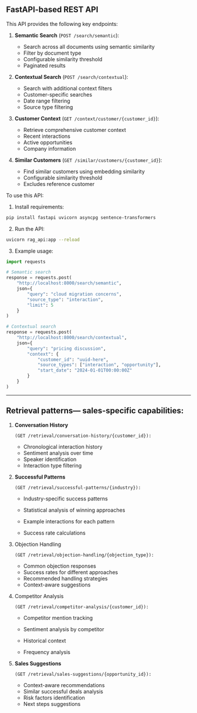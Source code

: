 ## FastAPI-based REST API



This API provides the following key endpoints:

1. **Semantic Search** (`POST /search/semantic`):
   - Search across all documents using semantic similarity
   - Filter by document type
   - Configurable similarity threshold
   - Paginated results

2. **Contextual Search** (`POST /search/contextual`):
   - Search with additional context filters
   - Customer-specific searches
   - Date range filtering
   - Source type filtering

3. **Customer Context** (`GET /context/customer/{customer_id}`):
   - Retrieve comprehensive customer context
   - Recent interactions
   - Active opportunities
   - Company information

4. **Similar Customers** (`GET /similar/customers/{customer_id}`):
   - Find similar customers using embedding similarity
   - Configurable similarity threshold
   - Excludes reference customer

To use this API:

1. Install requirements:
```bash
pip install fastapi uvicorn asyncpg sentence-transformers
```

2. Run the API:
```bash
uvicorn rag_api:app --reload
```

3. Example usage:
```python
import requests

# Semantic search
response = requests.post(
    "http://localhost:8000/search/semantic",
    json={
        "query": "cloud migration concerns",
        "source_type": "interaction",
        "limit": 5
    }
)

# Contextual search
response = requests.post(
    "http://localhost:8000/search/contextual",
    json={
        "query": "pricing discussion",
        "context": {
            "customer_id": "uuid-here",
            "source_types": ["interaction", "opportunity"],
            "start_date": "2024-01-01T00:00:00Z"
        }
    }
)
```



---



## Retrieval patterns— sales-specific capabilities:

1. **Conversation History**

   ```
   (GET /retrieval/conversation-history/{customer_id}):
   ```

   - Chronological interaction history
   - Sentiment analysis over time
   - Speaker identification
   - Interaction type filtering

   

2. **Successful Patterns**

   ```
   (GET /retrieval/successful-patterns/{industry}):
   ```

   - Industry-specific success patterns

   - Statistical analysis of winning approaches

   - Example interactions for each pattern

   - Success rate calculations

     

3. Objection Handling

   ```
   (GET /retrieval/objection-handling/{objection_type}):
   ```

   - Common objection responses
   - Success rates for different approaches
   - Recommended handling strategies
   - Context-aware suggestions

   

4. Competitor Analysis

   ```
   (GET /retrieval/competitor-analysis/{customer_id}):
   ```

   - Competitor mention tracking

   - Sentiment analysis by competitor

   - Historical context

   - Frequency analysis

     

5. **Sales Suggestions**

   ```
   (GET /retrieval/sales-suggestions/{opportunity_id}):
   ```

   - Context-aware recommendations
   - Similar successful deals analysis
   - Risk factors identification
   - Next steps suggestions



